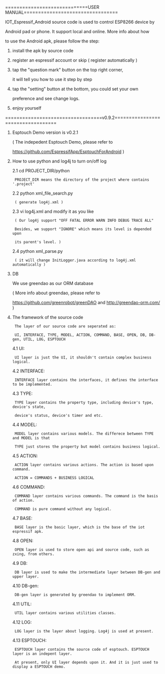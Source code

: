 =============================USER MANUAL=================================

IOT_Espressif_Android source code is used to control ESP8266 device by

Android pad or phone. It support local and online. More info about how

to use the Android apk, please follow the step:

1. install the apk by source code

2. register an espressif account or skip ( register automatically )

3. tap the "question mark" button on the top right corner,

   it will tell you how to use it step by step

4. tap the "setting" button at the bottom, you could set your own

   preference and see change logs.

5. enjoy yourself

==================================v0.9.2==================================

1. Esptouch Demo version is v0.2.1

    ( The indepedent Esptouch Demo, please refer to
     
     https://github.com/EspressifApp/EsptouchForAndroid )

2. How to use python and log4j to turn on/off log

    2.1 cd PROJECT_DIR/python 
    
        PROJECT_DIR means the directory of the project where contains '.project'

    2.2 python xml_file_search.py

        ( generate log4j.xml )

    2.3 vi log4j.xml and modify it as you like

        ( Our log4j support "OFF FATAL ERROR WARN INFO DEBUG TRACE ALL"
     
        Besides, we support "IGNORE" which means its level is depended upon

        its parent's level. ) 

    2.4 python xml_parse.py 
    
        ( it will change InitLogger.java according to log4j.xml automatically )
3. DB

    We use greendao as our ORM database
    
    ( More info about greendao, please refer to 
      
      https://github.com/greenrobot/greenDAO and http://greendao-orm.com/ )

4. The framework of the source code

        The layer of our source code are seperated as:

        UI, INTERFACE, TYPE, MODEL, ACTION, COMMAND, BASE, OPEN, DB, DB-gen, UTIL, LOG, ESPTOUCH

    4.1 UI:

        UI layer is just the UI, it shouldn't contain complex business logical.

    4.2 INTERFACE:

        INTERFACE layer contains the interfaces, it defines the interface to be implemented.

    4.3 TYPE:

        TYPE layer contains the property type, including device's type, device's state,

        device's status, device's timer and etc.

    4.4 MODEL:

        MODEL layer contains various models. The differece between TYPE and MODEL is that

        TYPE just stores the property but model contains business logical.

    4.5 ACTION:

        ACTION layer contains various actions. The action is based upon command.

        ACTION = COMMANDS + BUSINESS LOGICAL

    4.6 COMMAND:

        COMMAND layer contains various commands. The command is the basis of action.

        COMMAND is pure command without any logical.

    4.7 BASE:

        BASE layer is the basic layer, which is the base of the iot espressif apk.

    4.8 OPEN:

        OPEN layer is used to store open api and source code, such as zxing, from others.

    4.9 DB:

        DB layer is used to make the intermediate layer between DB-gen and upper layer.

    4.10 DB-gen:

        DB-gen layer is generated by greendao to implement ORM.

    4.11 UTIL:

        UTIL layer contains various utilities classes.

    4.12 LOG:

        LOG layer is the layer about logging. Log4j is used at present.

    4.13 ESPTOUCH:

        ESPTOUCH layer contains the source code of esptouch. ESPTOUCH layer is an indepent layer.

        At present, only UI layer depends upon it. And it is just used to display a ESPTOUCH demo.


